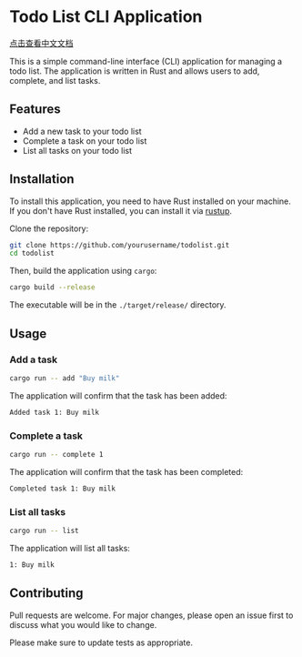 # Todo List CLI Application

[点击查看中文文档](README_zh.md)

This is a simple command-line interface (CLI) application for managing a todo list. The application is written in Rust and allows users to add, complete, and list tasks.

## Features

- Add a new task to your todo list
- Complete a task on your todo list
- List all tasks on your todo list

## Installation

To install this application, you need to have Rust installed on your machine. If you don't have Rust installed, you can install it via [rustup](https://rustup.rs/).

Clone the repository:

```bash
git clone https://github.com/yourusername/todolist.git
cd todolist
```

Then, build the application using `cargo`:

```bash
cargo build --release
```

The executable will be in the `./target/release/` directory.

## Usage

### Add a task

```bash
cargo run -- add "Buy milk"
```

The application will confirm that the task has been added:

```bash
Added task 1: Buy milk
```

### Complete a task

```bash
cargo run -- complete 1
```

The application will confirm that the task has been completed:

```bash
Completed task 1: Buy milk
```

### List all tasks

```bash
cargo run -- list
```

The application will list all tasks:

```bash
1: Buy milk
```

## Contributing

Pull requests are welcome. For major changes, please open an issue first to discuss what you would like to change.

Please make sure to update tests as appropriate.
